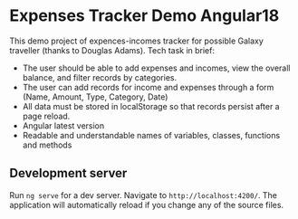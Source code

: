 # Expenses Tracker Demo Angular18

This demo project of expences-incomes tracker for possible Galaxy traveller (thanks to Douglas Adams).
Tech task in brief:
- The user should be able to add expenses and incomes, view the overall balance, and filter records by categories.
- The user can add records for income and expenses through a form (Name, Amount, Type, Category, Date)
- All data must be stored in localStorage so that records persist after a page reload.
- Angular latest version
- Readable and understandable names of variables, classes, functions and methods

## Development server

Run `ng serve` for a dev server. Navigate to `http://localhost:4200/`. The application will automatically reload if you change any of the source files.


